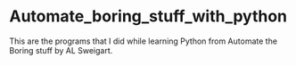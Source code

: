 # Automate_boring_stuff_with_python
This are the programs that I did while learning Python from Automate the Boring stuff by AL Sweigart.